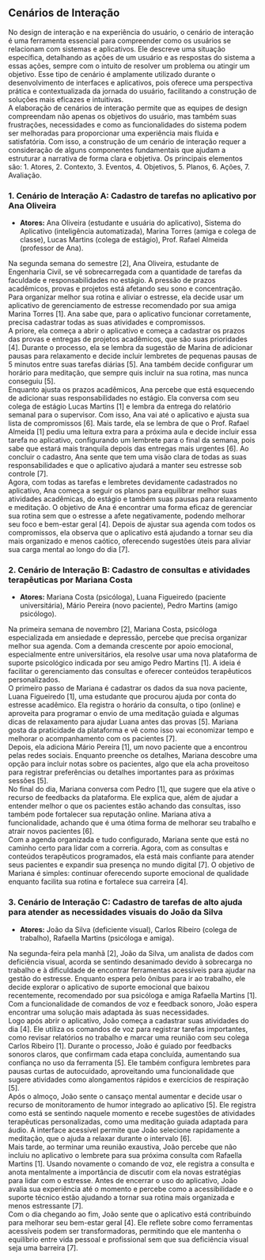 ## Cenários de Interação
  No design de interação e na experiência do usuário, o cenário de interação é uma ferramenta essencial para compreender como os usuários se relacionam com sistemas e aplicativos. Ele descreve uma situação específica, detalhando as ações de um usuário e as respostas do sistema a essas ações, sempre com o intuito de resolver um problema ou atingir um objetivo. Esse tipo de cenário é amplamente utilizado durante o desenvolvimento de interfaces e aplicativos, pois oferece uma perspectiva prática e contextualizada da jornada do usuário, facilitando a construção de soluções mais eficazes e intuitivas.<br/>
  A elaboração de cenários de interação permite que as equipes de design compreendam não apenas os objetivos do usuário, mas também suas frustrações, necessidades e como as funcionalidades do sistema podem ser melhoradas para proporcionar uma experiência mais fluida e satisfatória. Com isso, a construção de um cenário de interação requer a consideração de alguns componentes fundamentais que ajudam a estruturar a narrativa de forma clara e objetiva. Os principais elementos são: 1. Atores, 2. Contexto, 3. Eventos, 4. Objetivos, 5. Planos, 6. Ações, 7. Avaliação.<br/>

### 1. Cenário de Interação A: Cadastro de tarefas no aplicativo por Ana Oliveira

  - **Atores:** Ana Oliveira (estudante e usuária do aplicativo), Sistema do Aplicativo (inteligência automatizada), Marina Torres (amiga e colega de classe), Lucas Martins (colega de estágio), Prof. Rafael Almeida (professor de Ana).<br/>

  Na segunda semana do semestre [2], Ana Oliveira, estudante de Engenharia Civil, se vê sobrecarregada com a quantidade de tarefas da faculdade e responsabilidades no estágio. A pressão de prazos acadêmicos, provas e projetos está afetando seu sono e concentração. Para organizar melhor sua rotina e aliviar o estresse, ela decide usar um aplicativo de gerenciamento de estresse recomendado por sua amiga Marina Torres [1]. Ana sabe que, para o aplicativo funcionar corretamente, precisa cadastrar todas as suas atividades e compromissos.<br/>       A priore, ela começa a abrir o aplicativo e começa a cadastrar os prazos das provas e entregas de projetos acadêmicos, que são suas prioridades [4]. Durante o processo, ela se lembra da sugestão de Marina de adicionar pausas para relaxamento e decide incluir lembretes de pequenas pausas de 5 minutos entre suas tarefas diárias [5]. Ana também decide configurar um horário para meditação, que sempre quis incluir na sua rotina, mas nunca conseguiu [5].<br/>
  Enquanto ajusta os prazos acadêmicos, Ana percebe que está esquecendo de adicionar suas responsabilidades no estágio. Ela conversa com seu colega de estágio Lucas Martins [1] e lembra da entrega do relatório semanal para o supervisor. Com isso, Ana vai até o aplicativo e ajusta sua lista de compromissos [6]. Mais tarde, ela se lembra de que o Prof. Rafael Almeida [1] pediu uma leitura extra para a próxima aula e decide incluir essa tarefa no aplicativo, configurando um lembrete para o final da semana, pois sabe que estará mais tranquila depois das entregas mais urgentes [6]. Ao concluir o cadastro, Ana sente que tem uma visão clara de todas as suas responsabilidades e que o aplicativo ajudará a manter seu estresse sob controle [7].<br/>
  Agora, com todas as tarefas e lembretes devidamente cadastrados no aplicativo, Ana começa a seguir os planos para equilibrar melhor suas atividades acadêmicas, do estágio e também suas pausas para relaxamento e meditação. O objetivo de Ana é encontrar uma forma eficaz de gerenciar sua rotina sem que o estresse a afete negativamente, podendo melhorar seu foco e bem-estar geral [4]. Depois de ajustar sua agenda com todos os compromissos, ela observa que o aplicativo está ajudando a tornar seu dia mais organizado e menos caótico, oferecendo sugestões úteis para aliviar sua carga mental ao longo do dia [7].<br/>

### 2. Cenário de Interação B: Cadastro de consultas e atividades terapêuticas por Mariana Costa

  - **Atores:** Mariana Costa (psicóloga), Luana Figueiredo (paciente universitária), Mário Pereira (novo paciente), Pedro Martins (amigo psicólogo).<br/>

Na primeira semana de novembro [2], Mariana Costa, psicóloga especializada em ansiedade e depressão, percebe que precisa organizar melhor sua agenda. Com a demanda crescente por apoio emocional, especialmente entre universitários, ela resolve usar uma nova plataforma de suporte psicológico indicada por seu amigo Pedro Martins [1]. A ideia é facilitar o gerenciamento das consultas e oferecer conteúdos terapêuticos personalizados.<br/>
O primeiro passo de Mariana é cadastrar os dados da sua nova paciente, Luana Figueiredo [1], uma estudante que procurou ajuda por conta do estresse acadêmico. Ela registra o horário da consulta, o tipo (online) e aproveita para programar o envio de uma meditação guiada e algumas dicas de relaxamento para ajudar Luana antes das provas [5]. Mariana gosta da praticidade da plataforma e vê como isso vai economizar tempo e melhorar o acompanhamento com os pacientes [7].<br/>
Depois, ela adiciona Mário Pereira [1], um novo paciente que a encontrou pelas redes sociais. Enquanto preenche os detalhes, Mariana descobre uma opção para incluir notas sobre os pacientes, algo que ela acha proveitoso para registrar preferências ou detalhes importantes para as próximas sessões [5].<br/>
No final do dia, Mariana conversa com Pedro [1], que sugere que ela ative o recurso de feedbacks da plataforma. Ele explica que, além de ajudar a entender melhor o que os pacientes estão achando das consultas, isso também pode fortalecer sua reputação online. Mariana ativa a funcionalidade, achando que é uma ótima forma de melhorar seu trabalho e atrair novos pacientes [6].<br/>
Com a agenda organizada e tudo configurado, Mariana sente que está no caminho certo para lidar com a correria. Agora, com as consultas e conteúdos terapêuticos programados, ela está mais confiante para atender seus pacientes e expandir sua presença no mundo digital [7]. O objetivo de Mariana é simples: continuar oferecendo suporte emocional de qualidade enquanto facilita sua rotina e fortalece sua carreira [4].<br/>

### 3.	Cenário de Interação C: Cadastro de tarefas de alto ajuda para atender as necessidades visuais do João da Silva<br/>

- **Atores:** João da Silva (deficiente visual), Carlos Ribeiro (colega de trabalho), Rafaella Martins (psicóloga e amiga).<br/>

Na segunda-feira pela manhã [2], João da Silva, um analista de dados com deficiência visual, acorda se sentindo desanimado devido à sobrecarga no trabalho e à dificuldade de encontrar ferramentas acessíveis para ajudar na gestão do estresse. Enquanto espera pelo ônibus para ir ao trabalho, ele decide explorar o aplicativo de suporte emocional que baixou recentemente, recomendado por sua psicóloga e amiga Rafaella Martins [1]. Com a funcionalidade de comandos de voz e feedback sonoro, João espera encontrar uma solução mais adaptada às suas necessidades.<br/>
Logo após abrir o aplicativo, João começa a cadastrar suas atividades do dia [4]. Ele utiliza os comandos de voz para registrar tarefas importantes, como revisar relatórios no trabalho e marcar uma reunião com seu colega Carlos Ribeiro [1]. Durante o processo, João é guiado por feedbacks sonoros claros, que confirmam cada etapa concluída, aumentando sua confiança no uso da ferramenta [5]. Ele também configura lembretes para pausas curtas de autocuidado, aproveitando uma funcionalidade que sugere atividades como alongamentos rápidos e exercícios de respiração [5].<br/>
Após o almoço, João sente o cansaço mental aumentar e decide usar o recurso de monitoramento de humor integrado ao aplicativo [5]. Ele registra como está se sentindo naquele momento e recebe sugestões de atividades terapêuticas personalizadas, como uma meditação guiada adaptada para áudio. A interface acessível permite que João selecione rapidamente a meditação, que o ajuda a relaxar durante o intervalo [6].<br/>
Mais tarde, ao terminar uma reunião exaustiva, João percebe que não incluiu no aplicativo o lembrete para sua próxima consulta com Rafaella Martins [1]. Usando novamente o comando de voz, ele registra a consulta e anota mentalmente a importância de discutir com ela novas estratégias para lidar com o estresse. Antes de encerrar o uso do aplicativo, João avalia sua experiência até o momento e percebe como a acessibilidade e o suporte técnico estão ajudando a tornar sua rotina mais organizada e menos estressante [7].<br/>
Com o dia chegando ao fim, João sente que o aplicativo está contribuindo para melhorar seu bem-estar geral [4]. Ele reflete sobre como ferramentas acessíveis podem ser transformadoras, permitindo que ele mantenha o equilíbrio entre vida pessoal e profissional sem que sua deficiência visual seja uma barreira [7].<br/>






